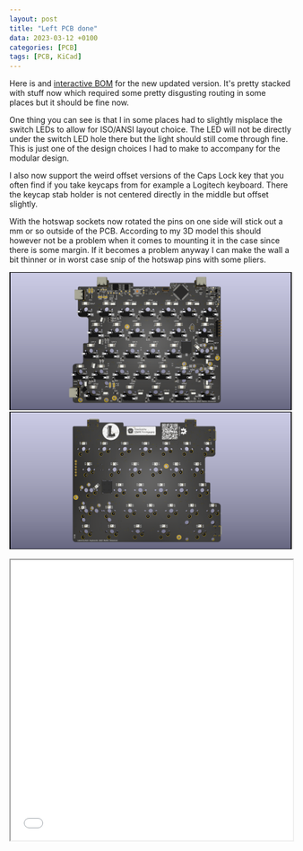 ```yaml
---
layout: post
title: "Left PCB done"
data: 2023-03-12 +0100
categories: [PCB]
tags: [PCB, KiCad]
---
```


Here is and [interactive BOM](../../assets/img/230312/ibom.html) for the new
updated version. It's pretty stacked with stuff now which required some pretty
disgusting routing in some places but it should be fine now.

One thing you can see is that I in some places had to slightly misplace the
switch LEDs to allow for ISO/ANSI layout choice. The LED will not be directly
under the switch LED hole there but the light should still come through fine.
This is just one of the design choices I had to make to accompany for the
modular design.

I also now support the weird offset versions of the Caps Lock key that you often
find if you take keycaps from for example a Logitech keyboard. There the keycap
stab holder is not centered directly in the middle but offset slightly.

With the hotswap sockets now rotated the pins on one side will stick out a mm or so outside of the PCB. According to my 3D model this should however not be a problem when it comes to mounting it in the case since there is some margin. If it becomes a problem anyway I can make the wall a bit thinner or in worst case snip of the hotswap pins with some pliers.

![left-pcb](/assets/img/230312/left_pcb.png)
![left-pcb](/assets/img/230312/left_pcb_up.png)
<iframe src="../../assets/img/230312/ibom.html" width="100%" height="500px"></iframe>
